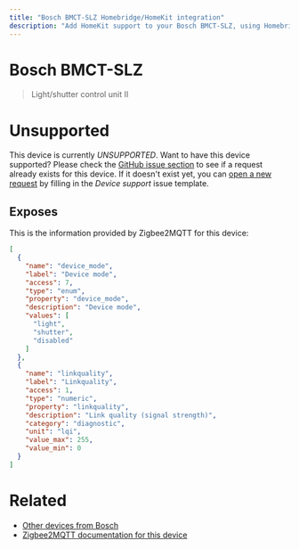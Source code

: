 ```yaml
---
title: "Bosch BMCT-SLZ Homebridge/HomeKit integration"
description: "Add HomeKit support to your Bosch BMCT-SLZ, using Homebridge, Zigbee2MQTT and homebridge-z2m."
---
```

<!---
This file has been GENERATED using src/docgen/docgen.ts
DO NOT EDIT THIS FILE MANUALLY!
-->
# Bosch BMCT-SLZ
> Light/shutter control unit II


# Unsupported

This device is currently *UNSUPPORTED*.
Want to have this device supported? Please check the [GitHub issue section](https://github.com/itavero/homebridge-z2m/issues?q=BMCT-SLZ) to see if a request already exists for this device.
If it doesn't exist yet, you can [open a new request](https://github.com/itavero/homebridge-z2m/issues/new?assignees=&labels=enhancement&template=device_support.yml&title=%5BDevice%5D+Bosch%20BMCT-SLZ&model=Bosch%20BMCT-SLZ&exposes=%5B%0A%20%20%7B%0A%20%20%20%20%22name%22%3A%20%22device_mode%22%2C%0A%20%20%20%20%22label%22%3A%20%22Device%20mode%22%2C%0A%20%20%20%20%22access%22%3A%207%2C%0A%20%20%20%20%22type%22%3A%20%22enum%22%2C%0A%20%20%20%20%22property%22%3A%20%22device_mode%22%2C%0A%20%20%20%20%22description%22%3A%20%22Device%20mode%22%2C%0A%20%20%20%20%22values%22%3A%20%5B%0A%20%20%20%20%20%20%22light%22%2C%0A%20%20%20%20%20%20%22shutter%22%2C%0A%20%20%20%20%20%20%22disabled%22%0A%20%20%20%20%5D%0A%20%20%7D%2C%0A%20%20%7B%0A%20%20%20%20%22name%22%3A%20%22linkquality%22%2C%0A%20%20%20%20%22label%22%3A%20%22Linkquality%22%2C%0A%20%20%20%20%22access%22%3A%201%2C%0A%20%20%20%20%22type%22%3A%20%22numeric%22%2C%0A%20%20%20%20%22property%22%3A%20%22linkquality%22%2C%0A%20%20%20%20%22description%22%3A%20%22Link%20quality%20(signal%20strength)%22%2C%0A%20%20%20%20%22category%22%3A%20%22diagnostic%22%2C%0A%20%20%20%20%22unit%22%3A%20%22lqi%22%2C%0A%20%20%20%20%22value_max%22%3A%20255%2C%0A%20%20%20%20%22value_min%22%3A%200%0A%20%20%7D%0A%5D) by filling in the _Device support_ issue template.

## Exposes

This is the information provided by Zigbee2MQTT for this device:

```json
[
  {
    "name": "device_mode",
    "label": "Device mode",
    "access": 7,
    "type": "enum",
    "property": "device_mode",
    "description": "Device mode",
    "values": [
      "light",
      "shutter",
      "disabled"
    ]
  },
  {
    "name": "linkquality",
    "label": "Linkquality",
    "access": 1,
    "type": "numeric",
    "property": "linkquality",
    "description": "Link quality (signal strength)",
    "category": "diagnostic",
    "unit": "lqi",
    "value_max": 255,
    "value_min": 0
  }
]
```

# Related
* [Other devices from Bosch](../index.md#bosch)
* [Zigbee2MQTT documentation for this device](https://www.zigbee2mqtt.io/devices/BMCT-SLZ.html)